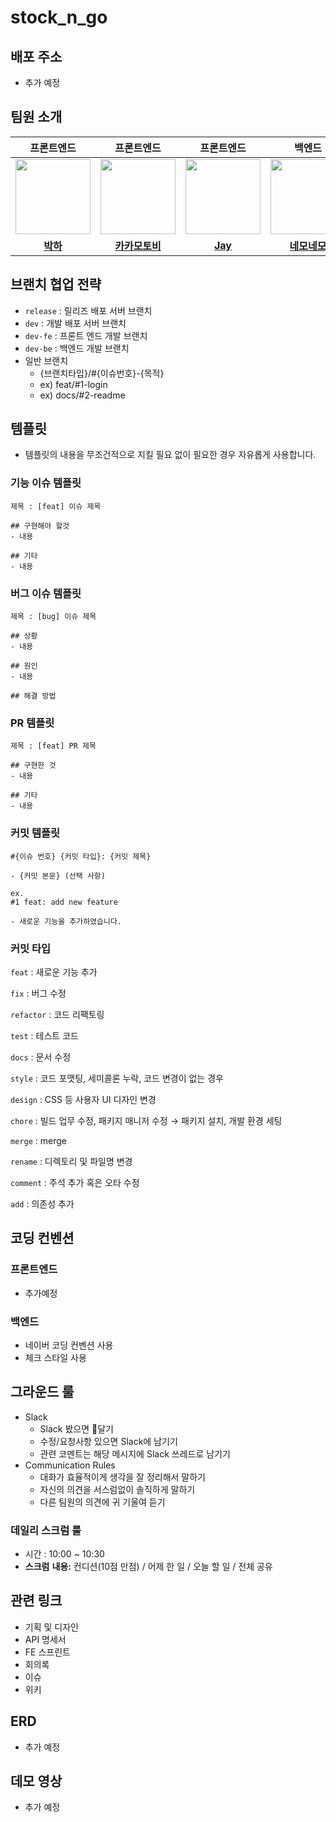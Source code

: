 # stock_n_go

## 배포 주소

- 추가 예정

## 팀원 소개

|                                                         프론트엔드                                                          |                                                          프론트엔드                                                          |                                                           프론트엔드                                                           |                                                                       백엔드                                                                       |
|:----------------------------------------------------------------------------------------------------------------------:|:-----------------------------------------------------------------------------------------------------------------------:|:-------------------------------------------------------------------------------------------------------------------------:|:-----------------------------------------------------------------------------------------------------------------------------------------------:|
| <a href="https://github.com/bakhacode"><img src = "https://avatars.githubusercontent.com/u/114852081?v=4" width="120px;"> | <a href="https://github.com/Kakamotobi"><img src = "https://avatars.githubusercontent.com/u/79886384?v=4" width="120px;"> | <a href="https://github.com/altmit"><img src = "https://avatars.githubusercontent.com/u/41321198?v=4" width="120px;"> | <a href="https://github.com/yonghwankim-dev?tab=repositories"><img src = "https://avatars.githubusercontent.com/u/33227831?v=4" width="120px;"> |                                         |                                         |
|                                          [**박하**](https://github.com/bakhacode)                                          |                                         [**카카모토비**](https://github.com/Kakamotobi)                                         |                                         [**Jay**](https://github.com/altmit)                                          |                                         [**네모네모**](https://github.com/yonghwankim-dev?tab=repositories)                                         |

## 브랜치 협업 전략

- `release` : 릴리즈 배포 서버 브랜치
- `dev` : 개발 배포 서버 브랜치
- `dev-fe` : 프론트 엔드 개발 브랜치
- `dev-be` : 백엔드 개발 브랜치
- 일반 브랜치
  - {브랜치타입}/#{이슈번호}-{목적}
  - ex) feat/#1-login
  - ex) docs/#2-readme

## 템플릿

- 템플릿의 내용을 무조건적으로 지킬 필요 없이 필요한 경우 자유롭게 사용합니다.

### 기능 이슈 템플릿

```
제목 : [feat] 이슈 제목

## 구현해야 할것
- 내용

## 기타
- 내용
```

### 버그 이슈 템플릿

```
제목 : [bug] 이슈 제목

## 상황
- 내용

## 원인
- 내용

## 해결 방법
```

### PR 템플릿

```
제목 : [feat] PR 제목

## 구현한 것
- 내용

## 기타
- 내용
```

### 커밋 템플릿

```
#{이슈 번호} {커밋 타입}: {커밋 제목}

- {커밋 본문} (선택 사항)

ex.
#1 feat: add new feature

- 새로운 기능을 추가하였습니다.
```

### 커밋 타입

`feat` : 새로운 기능 추가

`fix` : 버그 수정

`refactor` : 코드 리팩토링

`test` : 테스트 코드

`docs` : 문서 수정

`style` : 코드 포맷팅, 세미콜론 누락, 코드 변경이 없는 경우

`design` : CSS 등 사용자 UI 디자인 변경

`chore` : 빌드 업무 수정, 패키지 매니저 수정 → 패키지 설치, 개발 환경 세팅

`merge` : merge

`rename` : 디렉토리 및 파일명 변경

`comment` : 주석 추가 혹은 오타 수정

`add` : 의존성 추가

## 코딩 컨벤션

### 프론트엔드

- 추가예정

### 백엔드

- 네이버 코딩 컨벤션 사용
- 체크 스타일 사용

## 그라운드 룰

- Slack
  - Slack 봤으면 👀달기
  - 수정/요청사항 있으면 Slack에 남기기
  - 관련 코멘트는 해당 메시지에 Slack 쓰레드로 남기기
- Communication Rules
  - 대화가 효율적이게 생각을 잘 정리해서 말하기
  - 자신의 의견을 서스럼없이 솔직하게 말하기
  - 다른 팀원의 의견에 귀 기울여 듣기

### 데일리 스크럼 룰

- 시간 : 10:00 ~ 10:30
- **스크럼** **내용:** 컨디션(10점 만점) / 어제 한 일 / 오늘 할 일 / 전체 공유

## 관련 링크

- 기획 및 디자인
- API 명세서
- FE 스프린트
- 회의록
- 이슈
- 위키

## ERD

- 추가 예정

## 데모 영상

- 추가 예정
